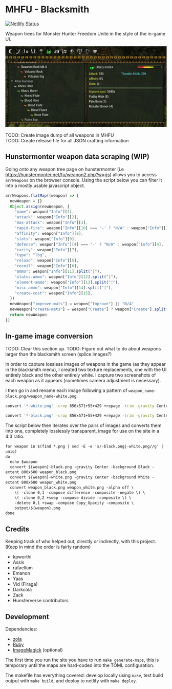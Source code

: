 # MHFU - Blacksmith

[![Netlify Status](https://api.netlify.com/api/v1/badges/92498c7e-45eb-449e-861f-764c6e6cf57c/deploy-status)](https://app.netlify.com/sites/mhfu-blacksmith/deploys)

Weapon trees for Monster Hunter Freedom Unite in the style of the in-game UI.

![Screenshot of the website](/static/images/screenshot.png)

TODO: Create image dump of all weapons in MHFU  
TODO: Create release file for all JSON crafting information

## Hunstermonter weapon data scraping (WIP)

Going onto any weapon tree page on hunstermonter (i.e https://hunstermonter.net/fu/weapon2.php?w=gs) allows you to access `arrWeapons` on the browser console. Using the script below you can filter it into a mostly usable javascript object.

```javascript
arrWeapons.flatMap((weapon) => {
  newWeapon = {}
  Object.assign(newWeapon, {
    "name": weapon["Info"][1],
    "attack": weapon["Info"][2],
    "max-attack": weapon["Info"][3],
    "rapid-fire": weapon["Info"][10] === '-' ? "N/A" : weapon["Info"][10],
    "affinity": weapon["Info"][8],
    "slots": weapon["Info"][9],
    "defense": weapon["Info"][4] === '-' ? "N/A" : weapon["Info"][4],
    "rarity": weapon["Info"][7],
    "type": "lbg",
    "reload": weapon["Info"][5],
    "recoil": weapon["Info"][6],
    "ammo": weapon["Info"][11].split("|"),
    "status-ammo": weapon["Info"][12].split("|"),
    "element-ammo": weapon["Info"][13].split("|"),
    "misc-ammo": weapon["Info"][14].split("|"),
    "create-cost": weapon["Info"][15],
  })
  newWeapon["improve-mats"] = weapon["Improve"] || "N/A"
  newWeapon["create-mats"] = weapon["Create"] ? weapon["Create"].split("|") : "N/A"
  return newWeapon
})
```

## In-game image conversion

TODO: Clear this section up.
TODO: Figure out what to do about weapons larger than the blacksmith screen (splice images?)

In order to capture lossless images of weapons in the game (as they appear in the blacksmith menu), I created two texture replacements, one with the UI entirely black and the other entirely white. I capture two screenshots of each weapon as it appears (sometimes camera adjustment is necessary).

I then go in and rename each image following a pattern of `weapon_name-black.png/weapon_name-white.png`.

```bash
convert '*-white.png' -crop 856x571+55+429 +repage -trim -gravity Center -background White -extent 800x600 -set filename:fn '%[basename]' '%[filename:fn].png'
```

```bash
convert '*-black.png' -crop 856x571+55+429 +repage -trim -gravity Center -background Black -extent 800x600 -set filename:fn '%[basename]' '%[filename:fn].png'
```

The script below then iterates over the pairs of images and converts them into one, completely losslessly transparent, image for use on the site in a 4:3 ratio.

```
for weapon in $(find *.png | sed -E -e 's/-black.png|-white.png//g' | uniq)
do
  echo $weapon
  convert ${weapon}-black.png -gravity Center -background Black -extent 800x600 weapon_black.png
  convert ${weapon}-white.png -gravity Center -background White -extent 800x600 weapon_white.png
  convert weapon_black.png weapon_white.png -alpha off \
    \( -clone 0,1 -compose difference -composite -negate \) \
    \( -clone 0,2 +swap -compose divide -composite \) \
    -delete 0,1 +swap -compose Copy_Opacity -composite \
    output/${weapon}.png
done
```

## Credits

Keeping track of who helped out, directly or indirectly, with this project. (Keep in mind the order is fairly random)

* kpworthi
* Assis
* rafaellum
* Emanon
* Yaas
* Vid (Firaga)
* Darkcola
* Zack
* Hunsterverse contributors

## Development

Dependencies:

* [zola](https://github.com/getzola/zola/) 
* [Ruby](https://www.ruby-lang.org/)
* [ImageMagick](https://imagemagick.org/) (optional)

The first time you run the site you have to run `make generate-maps`, this is temporary until the maps are hard-coded into the TOML configuration.

The makefile has everything covered: develop locally using `make`, test build output with `make build`, and deploy to netlify with `make deploy`.